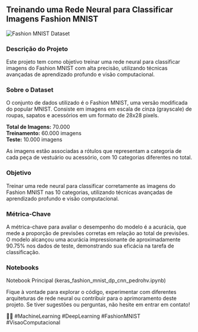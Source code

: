 ## Treinando uma Rede Neural para Classificar Imagens Fashion MNIST

![Fashion MNIST Dataset](https://datasets.activeloop.ai/wp-content/uploads/2022/09/Fashion-MNIST-dataset-Activeloop-Platform-visualization-image.webp)

### Descrição do Projeto
Este projeto tem como objetivo treinar uma rede neural para classificar imagens do Fashion MNIST com alta precisão, utilizando técnicas avançadas de aprendizado profundo e visão computacional.

### Sobre o Dataset
O conjunto de dados utilizado é o Fashion MNIST, uma versão modificada do popular MNIST. Consiste em imagens em escala de cinza (grayscale) de roupas, sapatos e acessórios em um formato de 28x28 pixels.

**Total de Imagens:** 70.000  
**Treinamento:** 60.000 imagens  
**Teste:** 10.000 imagens  

As imagens estão associadas a rótulos que representam a categoria de cada peça de vestuário ou acessório, com 10 categorias diferentes no total.

### Objetivo
Treinar uma rede neural para classificar corretamente as imagens do Fashion MNIST nas 10 categorias, utilizando técnicas avançadas de aprendizado profundo e visão computacional.

### Métrica-Chave
A métrica-chave para avaliar o desempenho do modelo é a acurácia, que mede a proporção de previsões corretas em relação ao total de previsões. O modelo alcançou uma acurácia impressionante de aproximadamente 90.75% nos dados de teste, demonstrando sua eficácia na tarefa de classificação.

### Notebooks
Notebook Principal (keras_fashion_mnist_dp_cnn_pedrohv.ipynb)

Fique à vontade para explorar o código, experimentar com diferentes arquiteturas de rede neural ou contribuir para o aprimoramento deste projeto. Se tiver sugestões ou perguntas, não hesite em entrar em contato!

🚀✨ #MachineLearning #DeepLearning #FashionMNIST #VisaoComputacional
